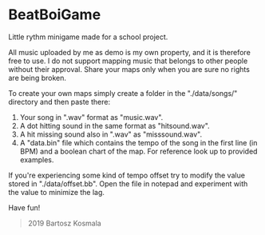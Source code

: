 # BeatBoiGame
Little rythm minigame made for a school project.

All music uploaded by me as demo is my own property, and it is therefore free to use.
I do not support mapping music that belongs to other people without their approval.
Share your maps only when you are sure no rights are being broken.

To create your own maps simply create a folder in the "./data/songs/" directory and then paste there:
1. Your song in ".wav" format as "music.wav".
2. A dot hitting sound in the same format as "hitsound.wav".
3. A hit missing sound also in ".wav" as "misssound.wav".
4. A "data.bin" file which contains the tempo of the song in the first line (in BPM) and a boolean chart of the map.
For reference look up to provided examples.

If you're experiencing some kind of tempo offset try to modify the value stored in "./data/offset.bb". 
Open the file in notepad and experiment with the value to minimize the lag.

Have fun!

> 2019 Bartosz Kosmala
